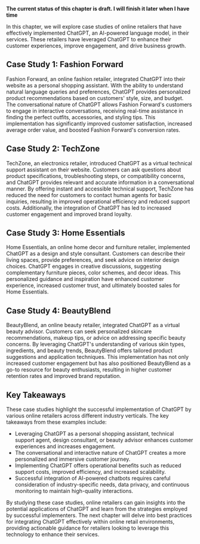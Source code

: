 **The current status of this chapter is draft. I will finish it later when I have time**

In this chapter, we will explore case studies of online retailers that have effectively implemented ChatGPT, an AI-powered language model, in their services. These retailers have leveraged ChatGPT to enhance their customer experiences, improve engagement, and drive business growth.

Case Study 1: Fashion Forward
-----------------------------

Fashion Forward, an online fashion retailer, integrated ChatGPT into their website as a personal shopping assistant. With the ability to understand natural language queries and preferences, ChatGPT provides personalized product recommendations based on customers' style, size, and budget. The conversational nature of ChatGPT allows Fashion Forward's customers to engage in interactive conversations, receiving real-time assistance in finding the perfect outfits, accessories, and styling tips. This implementation has significantly improved customer satisfaction, increased average order value, and boosted Fashion Forward's conversion rates.

Case Study 2: TechZone
----------------------

TechZone, an electronics retailer, introduced ChatGPT as a virtual technical support assistant on their website. Customers can ask questions about product specifications, troubleshooting steps, or compatibility concerns, and ChatGPT provides relevant and accurate information in a conversational manner. By offering instant and accessible technical support, TechZone has reduced the need for customers to contact human agents for basic inquiries, resulting in improved operational efficiency and reduced support costs. Additionally, the integration of ChatGPT has led to increased customer engagement and improved brand loyalty.

Case Study 3: Home Essentials
-----------------------------

Home Essentials, an online home decor and furniture retailer, implemented ChatGPT as a design and style consultant. Customers can describe their living spaces, provide preferences, and seek advice on interior design choices. ChatGPT engages in creative discussions, suggesting complementary furniture pieces, color schemes, and decor ideas. This personalized guidance and inspiration have enhanced customer experience, increased customer trust, and ultimately boosted sales for Home Essentials.

Case Study 4: BeautyBlend
-------------------------

BeautyBlend, an online beauty retailer, integrated ChatGPT as a virtual beauty advisor. Customers can seek personalized skincare recommendations, makeup tips, or advice on addressing specific beauty concerns. By leveraging ChatGPT's understanding of various skin types, ingredients, and beauty trends, BeautyBlend offers tailored product suggestions and application techniques. This implementation has not only increased customer engagement but has also positioned BeautyBlend as a go-to resource for beauty enthusiasts, resulting in higher customer retention rates and improved brand reputation.

Key Takeaways
-------------

These case studies highlight the successful implementation of ChatGPT by various online retailers across different industry verticals. The key takeaways from these examples include:

* Leveraging ChatGPT as a personal shopping assistant, technical support agent, design consultant, or beauty advisor enhances customer experiences and increases engagement.
* The conversational and interactive nature of ChatGPT creates a more personalized and immersive customer journey.
* Implementing ChatGPT offers operational benefits such as reduced support costs, improved efficiency, and increased scalability.
* Successful integration of AI-powered chatbots requires careful consideration of industry-specific needs, data privacy, and continuous monitoring to maintain high-quality interactions.

By studying these case studies, online retailers can gain insights into the potential applications of ChatGPT and learn from the strategies employed by successful implementers. The next chapter will delve into best practices for integrating ChatGPT effectively within online retail environments, providing actionable guidance for retailers looking to leverage this technology to enhance their services.
